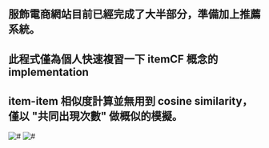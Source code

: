 服飾電商網站目前已經完成了大半部分，準備加上推薦系統。
---

此程式僅為個人快速複習一下 itemCF 概念的 implementation
---

item-item 相似度計算並無用到 cosine similarity，僅以 "共同出現次數" 做概似的模擬。
---

<img alt="#" src="https://imgur.com/a/TCiQAqg">

<img alt="#" src="https://imgur.com/a/BOHUGRQ">

